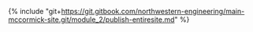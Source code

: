 {% include "git+https://git.gitbook.com/northwestern-engineering/main-mccormick-site.git/module_2/publish-entiresite.md" %}

